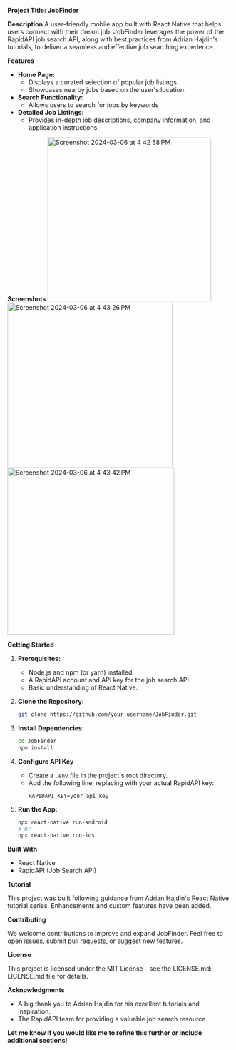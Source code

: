 **Project Title: JobFinder**

**Description**
A user-friendly mobile app built with React Native that helps users connect with their dream job. JobFinder leverages the power of the RapidAPI job search API, along with best practices from Adrian Hajdin's tutorials, to deliver a seamless and effective job searching experience. 

**Features**

* **Home Page:**
   * Displays a curated selection of popular job listings.
   * Showcases nearby jobs based on the user's location.
* **Search Functionality:**
   * Allows users to search for jobs by keywords
* **Detailed Job Listings:**
   * Provides in-depth job descriptions, company information, and application instructions.

**Screenshots**
<img width="367" alt="Screenshot 2024-03-06 at 4 42 58 PM" src="https://github.com/safegergis/JobSearchRN/assets/33107228/51fa17da-e48a-43a4-8180-50d55221fecf">
<img width="370" alt="Screenshot 2024-03-06 at 4 43 26 PM" src="https://github.com/safegergis/JobSearchRN/assets/33107228/5b5f261b-ea1e-4749-a6df-ae257c6f8680">
<img width="374" alt="Screenshot 2024-03-06 at 4 43 42 PM" src="https://github.com/safegergis/JobSearchRN/assets/33107228/eec7cb80-10e9-4595-987c-a8be1073aa62">


**Getting Started**

1. **Prerequisites:**
   * Node.js and npm (or yarn) installed.
   * A RapidAPI account and API key for the job search API.
   * Basic understanding of React Native.

2. **Clone the Repository:**
   ```bash
   git clone https://github.com/your-username/JobFinder.git
   ```

3. **Install Dependencies:**
   ```bash
   cd JobFinder
   npm install 
   ```

4. **Configure API Key**
   * Create a `.env` file in the project's root directory.
   * Add the following line, replacing with your actual RapidAPI key:
      ```
      RAPIDAPI_KEY=your_api_key 
      ```

5. **Run the App:**
   ```bash
   npx react-native run-android 
   # Or
   npx react-native run-ios
   ```

**Built With**

* React Native
* RapidAPI (Job Search API)

**Tutorial**

This project was built following guidance from Adrian Hajdin's React Native tutorial series. Enhancements and custom features have been added.

**Contributing**

We welcome contributions to improve and expand JobFinder. Feel free to open issues, submit pull requests, or suggest new features.

**License**

This project is licensed under the MIT License - see the LICENSE.md: LICENSE.md file for details.

**Acknowledgments**

* A big thank you to Adrian Hajdin for his excellent tutorials and inspiration.
* The RapidAPI team for providing a valuable job search resource. 

**Let me know if you would like me to refine this further or include additional sections!** 
